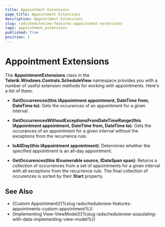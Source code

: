 ```yaml
---
title: Appointment Extensions
page_title: Appointment Extensions
description: Appointment Extensions
slug: radscheduleview-features-appointment-extensions
tags: appointment,extensions
published: True
position: 2
---
```


# Appointment Extensions

The **AppointmentExtensions** class in the **Telerik.Windows.Controls.ScheduleView** namespace provides you with a number of useful extension methods for working with appointments. Here's a list of them:

* **GetOccurrences(this IAppointment appointment, DateTime from, DateTime to)**: Gets the occurances of an appointment for a given interval.

* **GetOccurrencesWithoutExceptionsFromDateTimeRange(this IAppointment appointment, DateTime from, DateTime to)**: Gets the occurances of an appointment for a given interval without the exceptions from the recurrence rule.

* **IsAllDay(this IAppointment appointment)**: Determines whether the specified appointment is an all-day appointment.

* **GetOccurences(this IEnumerable<IAppointment> source, IDateSpan span)**: Returns a collection of occurrences from a set of appointments for a given interval with all exceptions from the recurrence rule. The final collection of occurences is sorted by their **Start** property.

## See Also

 * [Custom Appointment]({%slug radscheduleview-features-appointments-custom-appointment%})
 * [Implementing View-ViewModel]({%slug radscheduleview-populating-with-data-implementing-view-model%})